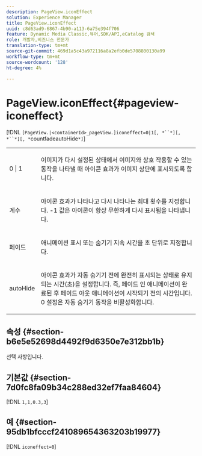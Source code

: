 ```yaml
---
description: PageView.iconEffect
solution: Experience Manager
title: PageView.iconEffect
uuid: c8d63ad9-6867-4b90-a113-6a75e394f706
feature: Dynamic Media Classic,뷰어,SDK/API,eCatalog 검색
role: 개발자,비즈니스 전문가
translation-type: tm+mt
source-git-commit: 469d1a5c43a972116a8a2efb0de5708800130a99
workflow-type: tm+mt
source-wordcount: '128'
ht-degree: 4%

---
```



# PageView.iconEffect{#pageview-iconeffect}

[!DNL `[PageView.|<containerId>_pageView.]iconeffect=0|1[, *``*][, *``*][, *`countfadeautoHide`*]`]

<table id="table_DD66FFC263A34220876DD204BFE62D49"> 
 <tbody> 
  <tr> 
   <td colname="col1"> <p> <span class="codeph"> 0 | 1</span> </p> </td> 
   <td colname="col2"> <p> 이미지가 다시 설정된 상태에서 이미지와 상호 작용할 수 있는 동작을 나타낼 때 <span class="codeph"> 아이콘 효과</span>가 이미지 상단에 표시되도록 합니다. </p> </td> 
  </tr> 
  <tr> 
   <td colname="col1"> <p> <span class="codeph"><span class="varname"> 계수</span></span> </p> </td> 
   <td colname="col2"> <p> <span class="codeph"> 아이콘 효과</span>가 나타나고 다시 나타나는 최대 횟수를 지정합니다. <span class="codeph"> -1</span> 값은 아이콘이 항상 무한하게 다시 표시됨을 나타냅니다. </p> </td> 
  </tr> 
  <tr> 
   <td colname="col1"> <p><span class="codeph"><span class="varname"> 페이드</span></span> </p> </td> 
   <td colname="col2"> <p>애니메이션 표시 또는 숨기기 지속 시간을 초 단위로 지정합니다. </p> </td> 
  </tr> 
  <tr> 
   <td colname="col1"> <p><span class="codeph"><span class="varname"> autoHide</span></span> </p> </td> 
   <td colname="col2"> <p><span class="codeph"> 아이콘 효과</span>가 자동 숨기기 전에 완전히 표시되는 상태로 유지되는 시간(초)을 설정합니다. 즉, 페이드 인 애니메이션이 완료된 후 페이드 아웃 애니메이션이 시작되기 전의 시간입니다. <span class="codeph"> 0</span> 설정은 자동 숨기기 동작을 비활성화합니다. </p> </td> 
  </tr> 
 </tbody> 
</table>

## 속성 {#section-b6e5e52698d4492f9d6350e7e312bb1b}

선택 사항입니다.

## 기본값 {#section-7d0fc8fa09b34c288ed32ef7faa84604}

[!DNL `1,1,0.3,3`]

## 예 {#section-95db1bfcccf241089654363203b19977}

[!DNL `iconeffect=0`]
